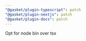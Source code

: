 ```yaml
---
"@gasket/plugin-typescript": patch
"@gasket/plugin-nextjs": patch
"@gasket/plugin-docs": patch
---
```


Opt for node bin over tsx
